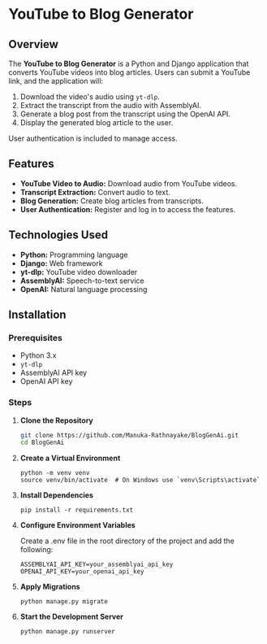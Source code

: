 # YouTube to Blog Generator

## Overview

The **YouTube to Blog Generator** is a Python and Django application that converts YouTube videos into blog articles. Users can submit a YouTube link, and the application will:

1. Download the video's audio using `yt-dlp`.
2. Extract the transcript from the audio with AssemblyAI.
3. Generate a blog post from the transcript using the OpenAI API.
4. Display the generated blog article to the user.

User authentication is included to manage access.

## Features

- **YouTube Video to Audio:** Download audio from YouTube videos.
- **Transcript Extraction:** Convert audio to text.
- **Blog Generation:** Create blog articles from transcripts.
- **User Authentication:** Register and log in to access the features.

## Technologies Used

- **Python:** Programming language
- **Django:** Web framework
- **yt-dlp:** YouTube video downloader
- **AssemblyAI:** Speech-to-text service
- **OpenAI:** Natural language processing

## Installation

### Prerequisites

- Python 3.x
- `yt-dlp`
- AssemblyAI API key
- OpenAI API key

### Steps

1. **Clone the Repository**

   ```bash
   git clone https://github.com/Manuka-Rathnayake/BlogGenAi.git
   cd BlogGenAi
2. **Create a Virtual Environment**
   ```
   python -m venv venv
   source venv/bin/activate  # On Windows use `venv\Scripts\activate`
3. **Install Dependencies**
   ```
   pip install -r requirements.txt

4. **Configure Environment Variables**

   Create a .env file in the root directory of the project and add the following:
   ```
   ASSEMBLYAI_API_KEY=your_assemblyai_api_key
   OPENAI_API_KEY=your_openai_api_key
5. **Apply Migrations**
   ```
   python manage.py migrate

6. **Start the Development Server**
   ```
   python manage.py runserver

